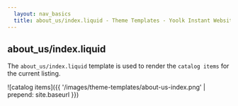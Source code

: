 ```yaml
---
  layout: nav_basics
  title: about_us/index.liquid - Theme Templates - Yoolk Instant Website Themes
---
```


<h2 class="section-title">about_us/index.liquid</h2>

The `about_us/index.liquid` template is used to render the `catalog items` for the current listing.

![catalog items]({{ '/images/theme-templates/about-us-index.png' | prepend: site.baseurl }})
